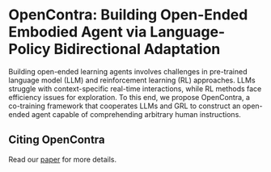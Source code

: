 # OpenContra: Building Open-Ended Embodied Agent via Language-Policy Bidirectional Adaptation

Building open-ended learning agents involves challenges in pre-trained language model (LLM) and reinforcement learning (RL) approaches. LLMs struggle with context-specific real-time interactions, while RL methods face efficiency issues for exploration. To this end, we propose OpenContra, a co-training framework that cooperates LLMs and GRL to construct an open-ended agent capable of comprehending arbitrary human instructions.

## Citing OpenContra

Read our [paper](https://github.com/opendilab/OpenContra/blob/pages/docs/PJ_FPS_2023.pdf) for more details.

